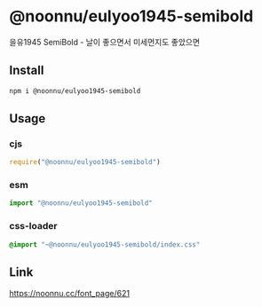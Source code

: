 # @noonnu/eulyoo1945-semibold
을유1945 SemiBold - 날이 좋으면서 미세먼지도 좋았으면

## Install
```sh
npm i @noonnu/eulyoo1945-semibold
```
## Usage
### cjs
```js
require("@noonnu/eulyoo1945-semibold")
```
### esm
```js
import "@noonnu/eulyoo1945-semibold"
```
### css-loader
```css
@import "~@noonnu/eulyoo1945-semibold/index.css"
```

## Link
https://noonnu.cc/font_page/621
